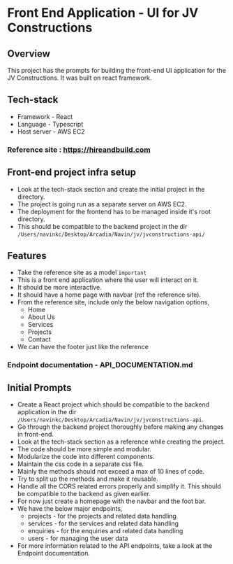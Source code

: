 # Front End Application - UI for JV Constructions

## Overview
This project has the prompts for building the front-end UI application for the JV Constructions. It was built on react
framework.

## Tech-stack
- Framework - React
- Language - Typescript
- Host server - AWS EC2

### Reference site : https://hireandbuild.com

## Front-end project infra setup
- Look at the tech-stack section and create the initial project in the directory.
- The project is going run as a separate server on AWS EC2.
- The deployment for the frontend has to be managed inside it's root directory.
- This should be compatible to the backend project in the dir `/Users/navinkc/Desktop/Arcadia/Navin/jv/jvconstructions-api/`

## Features
- Take the reference site as a model `important`
- This is a front end application where the user will interact on it.
- It should be more interactive.
- It should have a home page with navbar (ref the reference site).
- From the reference site, include only the below navigation options,
  - Home
  - About Us
  - Services
  - Projects
  - Contact
- We can have the footer just like the reference

### Endpoint documentation - API_DOCUMENTATION.md 

## Initial Prompts
- Create a React project which should be compatible to the backend application in the dir `/Users/navinkc/Desktop/Arcadia/Navin/jv/jvconstructions-api`.
- Go through the backend project thoroughly before making any changes in front-end.
- Look at the tech-stack section as a reference while creating the project.
- The code should be more simple and modular.
- Modularize the code into different components.
- Maintain the css code in a separate css file.
- Mainly the methods should not exceed a max of 10 lines of code.
- Try to split up the methods and make it reusable.
- Handle all the CORS related errors properly and simplify it. This should be compatible to the backend as given earlier.
- For now just create a homepage with the navbar and the foot bar.
- We have the below major endpoints,
  - projects - for the projects and related data handling
  - services - for the services and related data handling
  - enquiries - for the enquiries and related data handling
  - users - for managing the user data
- For more information related to the API endpoints, take a look at the Endpoint documentation.